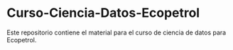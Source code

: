 # Curso-Ciencia-Datos-Ecopetrol
Este repositorio contiene el material para el curso de ciencia de datos para Ecopetrol.
